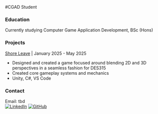 #CGAD Student

### Education
Currently studying Computer Game Application Development, BSc (Hons)

### Projects

[Shore Leave](https://github.com/Alessandro6922/DES315) | January 2025 - May 2025
* Designed and created a game focused around blending 2D and 3D perspectives in a seamless fashion for DES315
* Created core gameplay systems and mechanics
* Unity, C#, VS Code


### Contact
Email: tbd <br>
[![LinkedIn](https://img.shields.io/badge/LinkedIn-0077B5?style=for-the-badge&logo=linkedin&logoColor=white)](https://www.linkedin.com/in/david-anderson-3b90a521b/)
[![GitHub](https://img.shields.io/badge/GitHub-100000?style=for-the-badge&logo=github&logoColor=white)](https://github.com/2201752DA)
